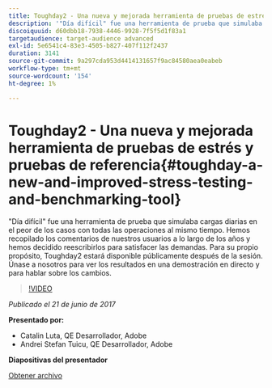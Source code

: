 ```yaml
---
title: Toughday2 - Una nueva y mejorada herramienta de pruebas de estrés y pruebas de referencia
description: '"Día difícil" fue una herramienta de prueba que simulaba cargas diarias en el peor de los casos con todas las operaciones al mismo tiempo. Hemos recopilado los comentarios de nuestros usuarios a lo largo de los años y hemos decidido reescribirlos para satisfacer las demandas.'
discoiquuid: d60dbb18-7938-4446-9928-7f5f5d1f83a1
targetaudience: target-audience advanced
exl-id: 5e6541c4-83e3-4505-b827-407f112f2437
duration: 3141
source-git-commit: 9a297cda953d4414131657f9ac84580aea0eabeb
workflow-type: tm+mt
source-wordcount: '154'
ht-degree: 1%

---
```


# Toughday2 - Una nueva y mejorada herramienta de pruebas de estrés y pruebas de referencia{#toughday-a-new-and-improved-stress-testing-and-benchmarking-tool}

&quot;Día difícil&quot; fue una herramienta de prueba que simulaba cargas diarias en el peor de los casos con todas las operaciones al mismo tiempo. Hemos recopilado los comentarios de nuestros usuarios a lo largo de los años y hemos decidido reescribirlos para satisfacer las demandas. Para su propio propósito, Toughday2 estará disponible públicamente después de la sesión. Únase a nosotros para ver los resultados en una demostración en directo y para hablar sobre los cambios.

>[!VIDEO](https://video.tv.adobe.com/v/18935/?quality=9)

*Publicado el 21 de junio de 2017*

**Presentado por:**

* Catalin Luta, QE Desarrollador, Adobe
* Andrei Stefan Tuicu, QE Desarrollador, Adobe

**Diapositivas del presentador**

[Obtener archivo](assets/aem-gems-toughday2.pdf)
<!--
[Get back to the Overview](https://helpx.adobe.com/experience-manager/kt/eseminars/gems/aem-index.html)
-->
